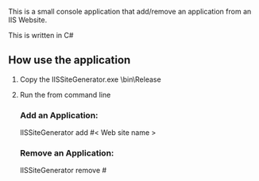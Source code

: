This is a small console application that add/remove an application from an IIS Website.

This is written in C#

## How use the application

1. Copy the IISSiteGenerator.exe \bin\Release
2. Run the from command line 
	### Add an Application:
     IISSiteGenerator add #< Web site name > <application name to be created> <directory>

	### Remove an Application:
     IISSiteGenerator remove #<Web site name> <application name to be created> 

